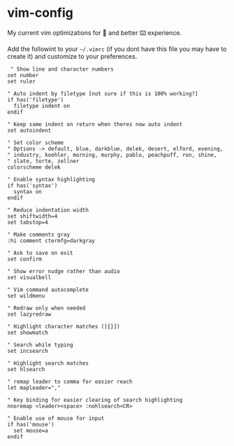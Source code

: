 # vim-config
My current vim optimizations for 🎨 and better ⌨️ experience.

Add the followint to your `~/.vimrc` (if you dont have this file you may have to create it) and customize to your preferences.

```vim
 " Show line and character numbers
set number
set ruler

" Auto indent by filetype [not sure if this is 100% working?]
if has('filetype')
  filetype indent on
endif

" Keep same indent on return when theres now auto indent
set autoindent

" Set color scheme 
" Options -> default, blue, darkblue, delek, desert, elford, evening, 
" industry, koehler, morning, murphy, pablo, peachpuff, ron, shine,
" slate, torte, zellner
colorscheme delek

" Enable syntax highlighting
if has('syntax')
  syntax on
endif

" Reduce indentation width
set shiftwidth=4
set tabstop=4

" Make comments gray
:hi comment ctermfg=darkgray

" Ask to save on exit
set confirm

" Show error nudge rather than audio
set visualbell

" Vim command autocomplete
set wildmenu

" Redraw only when needed
set lazyredraw

" Highlight character matches ([{}])
set showmatch

" Search while typing
set incsearch

" Highlight search matches
set hlsearch

" remap leader to comma for easier reach
let mapleader=","

" Key binding for easier clearing of search highlighting
nnoremap <leader><space> :nohlsearch<CR>

" Enable use of mouse for input
if has('mouse')
  set mouse=a
endif
```
